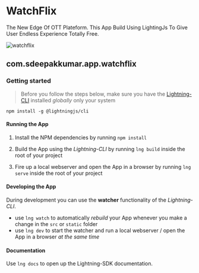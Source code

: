 # WatchFlix
The New Edge Of OTT Plateform. This App Build Using LightingJs To Give User Endless Experience Totally Free.

![watchflix](https://github.com/s-deepak-kumar/WatchFlix/blob/42e984340114908e6465c896f21825619de52a70/screenshots/splash_watchflix.jpg)

## com.sdeepakkumar.app.watchflix

### Getting started

> Before you follow the steps below, make sure you have the
[Lightning-CLI](https://rdkcentral.github.io/Lightning-CLI/#/) installed _globally_ only your system

```
npm install -g @lightningjs/cli
```

#### Running the App

1. Install the NPM dependencies by running `npm install`

2. Build the App using the _Lightning-CLI_ by running `lng build` inside the root of your project

3. Fire up a local webserver and open the App in a browser by running `lng serve` inside the root of your project

#### Developing the App

During development you can use the **watcher** functionality of the _Lightning-CLI_.

- use `lng watch` to automatically _rebuild_ your App whenever you make a change in the `src` or  `static` folder
- use `lng dev` to start the watcher and run a local webserver / open the App in a browser _at the same time_

#### Documentation

Use `lng docs` to open up the Lightning-SDK documentation.
